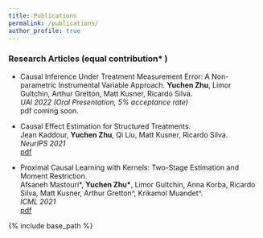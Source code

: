 ```yaml
---
title: Publications
permalink: /publications/
author_profile: true
---
```


### Research Articles (equal contribution* )
- Causal Inference Under Treatment Measurement Error: A Non-parametric Instrumental Variable Approach.
**Yuchen Zhu**, Limor Gultchin, Arthur Gretton, Matt Kusner, Ricardo Silva.  
*UAI 2022 (Oral Presentation, 5\% acceptance rate)*   
pdf coming soon.

- Causal Effect Estimation for Structured Treatments.  
Jean Kaddour, **Yuchen Zhu**, Qi Liu, Matt Kusner, Ricardo Silva.  
*NeurIPS 2021*  
[pdf](https://arxiv.org/pdf/2106.01939.pdf)  

- Proximal Causal Learning with Kernels: Two-Stage Estimation and Moment Restriction.  
Afsaneh Mastouri\*, **Yuchen Zhu\***, Limor Gultchin, Anna Korba, Ricardo Silva, Matt Kusner, Arthur Gretton^, Krikamol Muandet^.  
*ICML 2021*  
 [pdf](https://arxiv.org/pdf/2105.04544.pdf)  

{% include base_path %}
